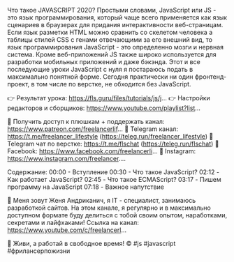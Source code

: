 Что такое JAVASCRIPT 2020? Простыми словами, JavaScript или JS - это язык программирования, который чаще всего применяется как язык сценариев в браузерах для придания интерактивности веб-страницам. Если язык разметки HTML можно сравнить со скелетом человека а таблицы стилей CSS с генами отвечающими за его внешний вид, то язык программирования JavaScript - это определенно мозги и нервная система. Кроме веб-приложений JS также широко используется для разработки мобильных приложений и даже бэкэнда. Этот и все последующие уроки JavaScript с нуля я постараюсь подать в максимально понятной форме. Сегодня практически ни один фронтенд-проект, в том числе по верстке, не обходится без JavaScript.

👉 Результат урока: https://fls.guru/files/tutorials/js/j...
👉 Настройки редакторов и сборщиков: https://www.youtube.com/playlist?list...

🔴 Получить доступ к плюшкам + поддержать канал: https://www.patreon.com/freelancerlif...
🔴 Telegram канал: https://t.me/freelancer_lifestyle (https://teleg.run/freelancer_lifestyle)
🔴 Telegram чат по верстке: https://t.me/flschat (https://teleg.run/flschat)
🔴 Facebook: https://www.facebook.com/freelancerli...
🔴 Instagram: https://www.instagram.com/freelancer....

Содержание:
00:00 - Вступление
00:30 - Что такое JavaScript?
02:12 - Как работает JavaScript?
02:45 - Что такое ECMAScript?
03:17 - Пишем программу на JavaScript
07:18 - Важное напутствие

👋 Меня зовут Женя Андриканич, я IT - специалист, занимаюсь разработкой сайтов. На этом канале, я регулярно и в максимально доступном формате буду делиться с тобой своим опытом, наработками, секретами и лайфхаками!
Ссылка на канал: https://www.youtube.com/c/freelancerl...

🤟 Живи, а работай в свободное время! ©
#js #javascript #фрилансерпожизни
